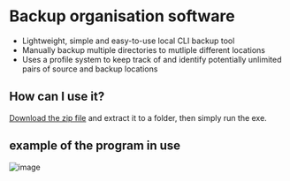 # Backup organisation software
- Lightweight, simple and easy-to-use local CLI backup tool
- Manually backup multiple directories to mutliple different locations
- Uses a profile system to keep track of and identify potentially unlimited pairs of source and backup locations

## How can I use it?
[Download the zip file](https://github.com/elliot-mb/backup-utility/raw/master/backup-tool.rar) and extract it to a folder, then simply run the exe.


## example of the program in use
![image](https://user-images.githubusercontent.com/45922387/131898659-b4836337-9f58-41f9-a47f-affad903f4a4.png)




